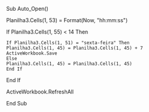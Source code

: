 Sub Auto_Open()

Planilha3.Cells(1, 53) = Format(Now, "hh:mm:ss")

If Planilha3.Cells(1, 55) < 14 Then

    If Planilha3.Cells(1, 51) = "sexta-feira" Then
    Planilha3.Cells(1, 45) = Planilha3.Cells(1, 45) + 7
    ActiveWorkbook.Save
    Else
    Planilha3.Cells(1, 45) = Planilha3.Cells(1, 45)
    End If
    
End If

ActiveWorkbook.RefreshAll

End Sub